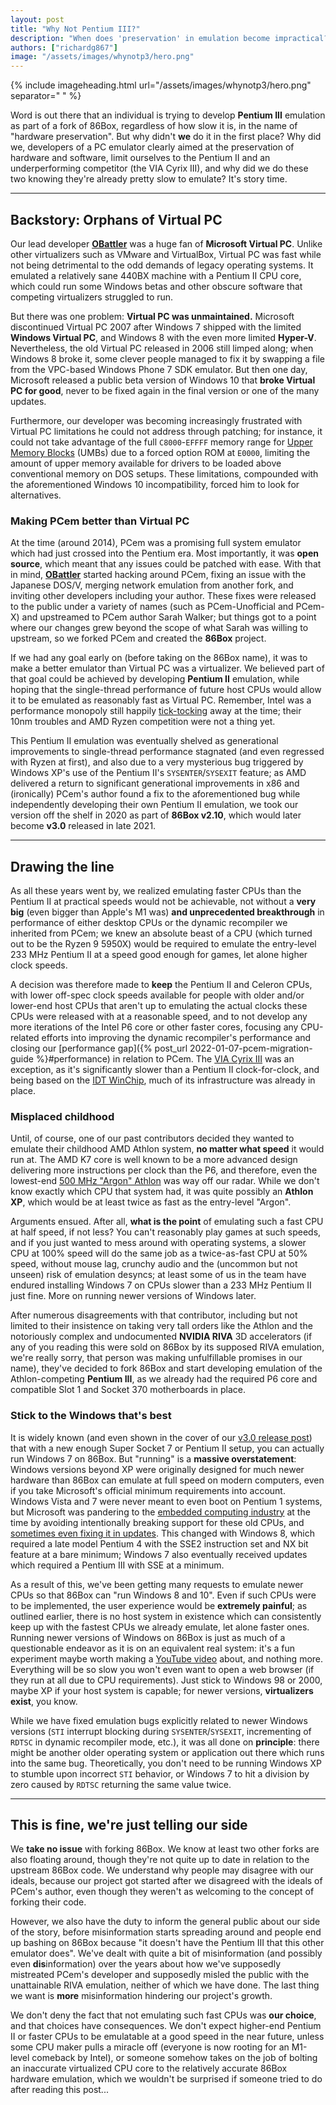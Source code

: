 ```yaml
---
layout: post
title: "Why Not Pentium III?"
description: "When does 'preservation' in emulation become impractical?"
authors: ["richardg867"]
image: "/assets/images/whynotp3/hero.png"
---
```


{% include imageheading.html url="/assets/images/whynotp3/hero.png" separator=" " %}

Word is out there that an individual is trying to develop **Pentium III** emulation as part of a fork of 86Box, regardless of how slow it is, in the name of "hardware preservation". But why didn't **we** do it in the first place? Why did we, developers of a PC emulator clearly aimed at the preservation of hardware and software, limit ourselves to the Pentium II and an underperforming competitor (the VIA Cyrix III), and why did we do these two knowing they're already pretty slow to emulate? It's story time.

<hr />

## Backstory: Orphans of Virtual PC

Our lead developer [**OBattler**](https://github.com/OBattler) was a huge fan of **Microsoft Virtual PC**. Unlike other virtualizers such as VMware and VirtualBox, Virtual PC was fast while not being detrimental to the odd demands of legacy operating systems. It emulated a relatively sane 440BX machine with a Pentium II CPU core, which could run some Windows betas and other obscure software that competing virtualizers struggled to run.

But there was one problem: **Virtual PC was unmaintained.** Microsoft discontinued Virtual PC 2007 after Windows 7 shipped with the limited **Windows Virtual PC**, and Windows 8 with the even more limited **Hyper-V**. Nevertheless, the old Virtual PC released in 2006 still limped along; when Windows 8 broke it, some clever people managed to fix it by swapping a file from the VPC-based Windows Phone 7 SDK emulator. But then one day, Microsoft released a public beta version of Windows 10 that **broke Virtual PC for good**, never to be fixed again in the final version or one of the many updates.

Furthermore, our developer was becoming increasingly frustrated with Virtual PC limitations he could not address through patching; for instance, it could not take advantage of the full `C8000`-`EFFFF` memory range for [Upper Memory Blocks](https://en.wikipedia.org/wiki/Upper_memory_area) (UMBs) due to a forced option ROM at `E0000`, limiting the amount of upper memory available for drivers to be loaded above conventional memory on DOS setups. These limitations, compounded with the aforementioned Windows 10 incompatibility, forced him to look for alternatives.

### Making PCem better than Virtual PC

At the time (around 2014), PCem was a promising full system emulator which had just crossed into the Pentium era. Most importantly, it was **open source**, which meant that any issues could be patched with ease. With that in mind, [**OBattler**](https://github.com/OBattler) started hacking around PCem, fixing an issue with the Japanese DOS/V, merging network emulation from another fork, and inviting other developers including your author. These fixes were released to the public under a variety of names (such as PCem-Unofficial and PCem-X) and upstreamed to PCem author Sarah Walker; but things got to a point where our changes grew beyond the scope of what Sarah was willing to upstream, so we forked PCem and created the **86Box** project.

If we had any goal early on (before taking on the 86Box name), it was to make a better emulator than Virtual PC was a virtualizer. We believed part of that goal could be achieved by developing **Pentium II** emulation, while hoping that the single-thread performance of future host CPUs would allow it to be emulated as reasonably fast as Virtual PC. Remember, Intel was a performance monopoly still happily [tick-tocking](https://en.wikipedia.org/wiki/Tick%E2%80%93tock_model) away at the time; their 10nm troubles and AMD Ryzen competition were not a thing yet.

This Pentium II emulation was eventually shelved as generational improvements to single-thread performance stagnated (and even regressed with Ryzen at first), and also due to a very mysterious bug triggered by Windows XP's use of the Pentium II's `SYSENTER`/`SYSEXIT` feature; as AMD delivered a return to significant generational improvements in x86 and (ironically) PCem's author found a fix to the aforementioned bug while independently developing their own Pentium II emulation, we took our version off the shelf in 2020 as part of **86Box v2.10**, which would later become **v3.0** released in late 2021.

<hr />

## Drawing the line

As all these years went by, we realized emulating faster CPUs than the Pentium II at practical speeds would not be achievable, not without a **very big** (even bigger than Apple's M1 was) **and unprecedented breakthrough** in performance of either desktop CPUs or the dynamic recompiler we inherited from PCem; we knew an absolute beast of a CPU (which turned out to be the Ryzen 9 5950X) would be required to emulate the entry-level 233 MHz Pentium II at a speed good enough for games, let alone higher clock speeds.

A decision was therefore made to **keep** the Pentium II and Celeron CPUs, with lower off-spec clock speeds available for people with older and/or lower-end host CPUs that aren't up to emulating the actual clocks these CPUs were released with at a reasonable speed, and to not develop any more iterations of the Intel P6 core or other faster cores, focusing any CPU-related efforts into improving the dynamic recompiler's performance and closing our [performance gap]({% post_url 2022-01-07-pcem-migration-guide %}#performance) in relation to PCem. The [VIA Cyrix III](https://en.wikipedia.org/wiki/Cyrix_III) was an exception, as it's significantly slower than a Pentium II clock-for-clock, and being based on the [IDT WinChip](https://en.wikipedia.org/wiki/WinChip), much of its infrastructure was already in place.

### Misplaced childhood

Until, of course, one of our past contributors decided they wanted to emulate their childhood AMD Athlon system, **no matter what speed** it would run at. The AMD K7 core is well known to be a more advanced design delivering more instructions per clock than the P6, and therefore, even the lowest-end <a href="https://en.wikipedia.org/wiki/List_of_AMD_Athlon_microprocessors#Athlon_(Model_1,K7_%22Argon%22,_250_nm)" title='Which matched or beat the 500 MHz "Katmai" Pentium III in most benchmarks'>500 MHz "Argon" Athlon</a> was way off our radar. While we don't know exactly which CPU that system had, it was quite possibly an **Athlon XP**, which would be at least twice as fast as the entry-level "Argon".

Arguments ensued. After all, **what is the point** of emulating such a fast CPU at half speed, if not less? You can't reasonably play games at such speeds, and if you just wanted to mess around with operating systems, a slower CPU at 100% speed will do the same job as a twice-as-fast CPU at 50% speed, without mouse lag, crunchy audio and the (uncommon but not unseen) risk of emulation desyncs; at least some of us in the team have endured installing Windows 7 on CPUs slower than a 233 MHz Pentium II just fine. More on running newer versions of Windows later.

After numerous disagreements with that contributor, including but not limited to their insistence on taking very tall orders like the Athlon and the notoriously complex and undocumented **NVIDIA RIVA** 3D accelerators (if any of you reading this were sold on 86Box by its supposed RIVA emulation, we're really sorry, that person was making unfulfillable promises in our name), they've decided to fork 86Box and start developing emulation of the Athlon-competing **Pentium III**, as we already had the required P6 core and compatible Slot 1 and Socket 370 motherboards in place.

### Stick to the Windows that's best

It is widely known (and even shown in the cover of our [v3.0 release post](/2021/12/01/86box-v3-0.html)\) that with a new enough Super Socket 7 or Pentium II setup, you can actually run Windows 7 on 86Box. But "running" is a **massive overstatement**: Windows versions beyond XP were originally designed for much newer hardware than 86Box can emulate at full speed on modern computers, even if you take Microsoft's official minimum requirements into account. Windows Vista and 7 were never meant to even boot on Pentium 1 systems, but Microsoft was pandering to the <a href="https://www.google.com/search?q=%22Vortex86%22+%22Windows+7%22" title="Vortex86 is a Pentium 1-class CPU from the Windows 7 era">embedded computing industry</a> at the time by avoiding intentionally breaking support for these old CPUs, and <a href="http://web.archive.org/web/20110814164028/http://support.microsoft.com/kb/980358" title="KB980358 fixes a BSOD when booting Windows 7 RTM on a Pentium 1">sometimes even fixing it in updates</a>. This changed with Windows 8, which required a late model Pentium 4 with the SSE2 instruction set and NX bit feature at a bare minimum; Windows 7 also eventually received updates which required a Pentium III with SSE at a minimum.

As a result of this, we've been getting many requests to emulate newer CPUs so that 86Box can "run Windows 8 and 10". Even if such CPUs were to be implemented, the user experience would be **extremely painful**; as outlined earlier, there is no host system in existence which can consistently keep up with the fastest CPUs we already emulate, let alone faster ones. Running newer versions of Windows on 86Box is just as much of a questionable endeavor as it is on an equivalent real system: it's a fun experiment maybe worth making a [YouTube video](https://www.youtube.com/watch?v=Zs8-rQKvptM) about, and nothing more. Everything will be so slow you won't even want to open a web browser (if they run at all due to CPU requirements). Just stick to Windows 98 or 2000, maybe XP if your host system is capable; for newer versions, **virtualizers exist**, you know.

While we have fixed emulation bugs explicitly related to newer Windows versions (`STI` interrupt blocking during `SYSENTER`/`SYSEXIT`, incrementing of `RDTSC` in dynamic recompiler mode, etc.), it was all done on **principle**: there might be another older operating system or application out there which runs into the same bug. Theoretically, you don't need to be running Windows XP to stumble upon incorrect `STI` behavior, or Windows 7 to hit a division by zero caused by `RDTSC` returning the same value twice.

<hr />

## This is fine, we're just telling our side

We **take no issue** with forking 86Box. We know at least two other forks are also floating around, though they're not quite up to date in relation to the upstream 86Box code. We understand why people may disagree with our ideals, because our project got started after we disagreed with the ideals of PCem's author, even though they weren't as welcoming to the concept of forking their code.

However, we also have the duty to inform the general public about our side of the story, before misinformation starts spreading around and people end up bashing on 86Box because "it doesn't have the Pentium III that this other emulator does". We've dealt with quite a bit of misinformation (and possibly even **dis**information) over the years about how we've supposedly mistreated PCem's developer and supposedly misled the public with the unattainable RIVA emulation, neither of which we have done. The last thing we want is **more** misinformation hindering our project's growth.

We don't deny the fact that not emulating such fast CPUs was **our choice**, and that choices have consequences. We don't expect higher-end Pentium II or faster CPUs to be emulatable at a good speed in the near future, unless some CPU maker pulls a miracle off (everyone is now rooting for an M1-level comeback by Intel), or someone somehow takes on the job of bolting an inaccurate virtualized CPU core to the relatively accurate 86Box hardware emulation, which we wouldn't be surprised if someone tried to do after reading this post...
